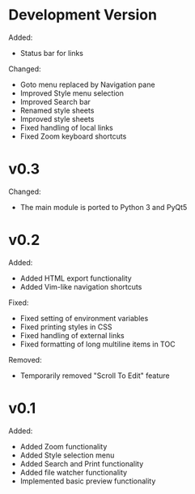 

# Development Version

Added:

- Status bar for links

Changed:

- Goto menu replaced by Navigation pane
- Improved Style menu selection
- Improved Search bar
- Renamed style sheets
- Improved style sheets
- Fixed handling of local links
- Fixed Zoom keyboard shortcuts


# v0.3

Changed:

- The main module is ported to Python 3 and PyQt5


# v0.2

Added:

- Added HTML export functionality
- Added Vim-like navigation shortcuts

Fixed:

- Fixed setting of environment variables
- Fixed printing styles in CSS
- Fixed handling of external links
- Fixed formatting of long multiline items in TOC

Removed:

- Temporarily removed "Scroll To Edit" feature


# v0.1

Added:

- Added Zoom functionality
- Added Style selection menu
- Added Search and Print functionality
- Added file watcher functionality
- Implemented basic preview functionality


